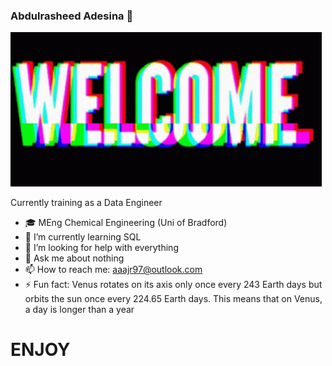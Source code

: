 ### Abdulrasheed Adesina 👋  

![](welcome.gif)

Currently training as a Data Engineer

- 🎓 MEng Chemical Engineering (Uni of Bradford)
- 🌱 I’m currently learning SQL
- 🤔 I’m looking for help with everything
- 💬 Ask me about nothing
- 📫 How to reach me: aaajr97@outlook.com
- ⚡ Fun fact: Venus rotates on its axis only once every 243 Earth days but orbits the sun once every 224.65 Earth days. This means that on Venus, a day is longer than a year

# __ENJOY__

